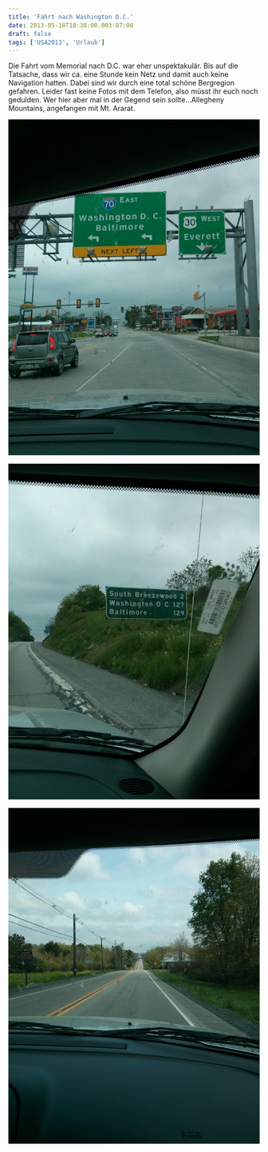 ```yaml
---
title: 'Fahrt nach Washington D.C.'
date: 2013-05-18T18:38:00.003-07:00
draft: false
tags: ['USA2013', 'Urlaub']
---
```


Die Fahrt vom Memorial nach D.C. war eher unspektakulär. Bis auf die Tatsache, dass wir ca. eine Stunde kein Netz und damit auch keine Navigation hatten. Dabei sind wir durch eine total schöne Bergregion gefahren. Leider fast keine Fotos mit dem Telefon, also müsst ihr euch noch gedulden. Wer hier aber mal in der Gegend sein sollte...Allegheny Mountains, angefangen mit Mt. Ararat.

![](/urlaub11to15-images/13/IMG_20130518_152153.jpg)

![](/urlaub11to15-images/13/IMG_20130518_152211.jpg)

![](/urlaub11to15-images/13/IMG_20130518_141918.jpg)